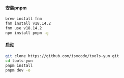 ####


#### 安装pnpm

```bash
brew install fnm
fnm install v18.14.2
fnm use v18.14.2
npm install pnpm -g
```

#### 启动

```bash
git clone https://github.com/isxcode/tools-yun.git
cd tools-yun
pnpm install
pnpm dev -o
```

####